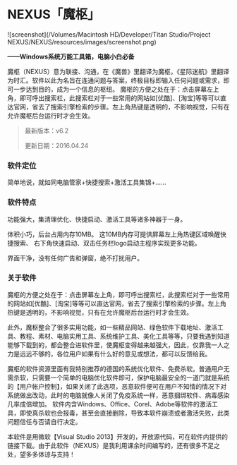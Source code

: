 # NEXUS「魔枢」


![screenshot](/Volumes/Macintosh HD/Developer/Titan Studio/Project NEXUS/NEXUS/resources/images/screenshot.png)



**——Windows系统万能工具箱，电脑小白必备**

魔枢（NEXUS）意为联接、沟通，在《魔兽》里翻译为魔枢，《星际迷航》里翻译为时汇。软件以此为名旨在连通问题与答案，终极目标即输入任何问题或需求，即可一步达到目的，成为一个信息的枢纽。 
魔枢的方便之处在于：点击屏幕左上角，即可呼出搜索栏，此搜索栏对于一些常用的网站如[优酷]、[淘宝]等等可以直达官网，省去了搜索引擎检索的步骤。左上角热键是透明的，不影响视觉，只有在允许魔枢后台运行时才会生效。 

> 最新版本：v6.2 
>
> 更新日期：2016.04.24



### 软件定位

简单地说，就如同电脑管家+快捷搜索+激活工具集锦+……



### 软件特点

功能强大，集清理优化、快捷启动、激活工具等诸多神器于一身。 

体积小巧，后台占用内存10MB。 这10MB内存可提供屏幕左上角热键区域唤醒快捷搜索、 右下角快速启动、双击任务栏logo启动主程序实现更多功能。 

界面干净，没有任何广告和弹窗，绝不打扰用户。



### 关于软件

魔枢的方便之处在于：点击屏幕左上角，即可呼出搜索栏，此搜索栏对于一些常用的网站如[优酷]、[淘宝]等等可以直达官网，省去了搜索引擎检索的步骤。左上角热键是透明的，不影响视觉，只有在允许魔枢后台运行时才会生效。 

此外，魔枢整合了很多实用功能，如一些精品网站、绿色软件下载地址、激活工具、教程、素材、电脑实用工具、系统维护工具、美化工具等等，只要我遇到知道能够下载到的，都会整合进软件里，使魔枢变得越来越强大，因此，仅靠我一人之力是远远不够的，各位用户如果有什么好的意见或想法，都可以反馈给我。 

魔枢的软件资源里面有我特别推荐的德国的系统优化软件、免费杀软。普通用户无需杀软，只需要一个简单的电脑优化软件即可，保护电脑最安全的一道门就是系统的【用户帐户控制】，如果关闭了此选项，恶意软件便可在用户不知情的情况下对系统做出改动，此时的电脑就像人关闭了免疫系统一样，恶意捆绑软件、病毒感染几率成倍增加。 软件内含Windows、Office、Corel、Adobe等软件的激活工具，即使真杀软也会报毒，甚至会直接删除，导致本软件崩溃或者激活失败，此类问题信任与否请自行决定。 

本软件是用微软【Visual Studio 2013】开发的，开放源代码，可在软件内提供的链接下载。由于此软件（NEXUS）是我利用课余时间编写的，还有很多不足之处，望多多体谅与支持！

